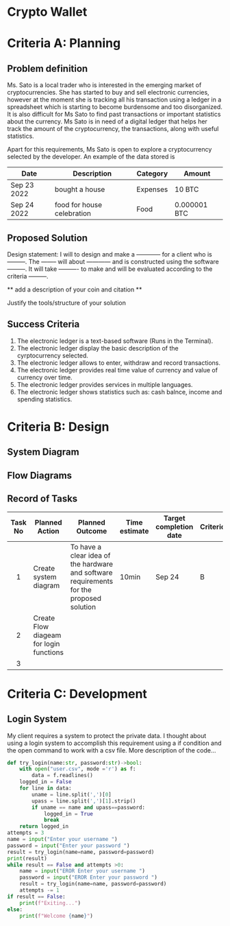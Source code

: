 # Crypto Wallet

# Criteria A: Planning

## Problem definition

Ms. Sato is a local trader who is interested in the emerging market of cryptocurrencies. She has started to buy and sell electronic currencies, however at the moment she is tracking all his transaction using a ledger in a spreadsheet which is starting to become burdensome and too disorganized. It is also difficult for Ms Sato to find past transactions or important statistics about the currency. Ms Sato is in need of a digital ledger that helps her track the amount of the cryptocurrency, the transactions, along with useful statistics. 

Apart for this requirements, Ms Sato is open to explore a cryptocurrency selected by the developer.
An example of the data stored is 

| Date | Description | Category | Amount  |
|------|-------------|----------|---------|
| Sep 23 2022 | bought a house | Expenses | 10 BTC |
| Sep 24 2022 | food for house celebration | Food | 0.000001 BTC |


## Proposed Solution

Design statement:
I will to design and make a ———— for a client who is ———. The ——– will about ———— and is constructed using the software ———. It will take  ———- to make and will be evaluated according to the criteria ———.

** add a description of your coin and citation **

Justify the tools/structure of your solution

## Success Criteria
1. The electronic ledger is a text-based software (Runs in the Terminal).
2. The electronic ledger display the basic description of the cyrptocurrency selected.
3. The electronic ledger allows to enter, withdraw and record transactions.
4. The electronic ledger provides real time value of currency and value of currency over time.
5. The electronic ledger provides services in multiple languages. 
6. The electronic ledger shows statistics such as: cash balnce, income and spending statistics. 


# Criteria B: Design

## System Diagram

## Flow Diagrams


## Record of Tasks
| Task No | Planned Action                          | Planned Outcome                                                                          | Time estimate | Target completion date | Criterion |
|:-------:|-----------------------------------------|------------------------------------------------------------------------------------------|---------------|------------------------|-----------|
|    1    | Create system diagram                   | To have a clear idea of the hardware and software requirements for the proposed solution | 10min         | Sep 24                 | B         |
|    2    | Create Flow diageam for login functions |                                                                                          |               |                        |           |
|    3    |                                         |                                                                                          |               |                        |           |

# Criteria C: Development

## Login System
My client requires a system to protect the private data. I thought about using a login system to accomplish this requirement using a if condition and the open command to work with a csv file. More description of the code... 
```.py
def try_login(name:str, password:str)->bool:
    with open("user.csv", mode ='r') as f:
        data = f.readlines()
    logged_in = False
    for line in data:
        uname = line.split(',')[0]
        upass = line.split(',')[1].strip()
        if uname == name and upass==password:
            logged_in = True
            break
    return logged_in
attempts = 3
name = input("Enter your username ")
password = input("Enter your password ")
result = try_login(name=name, password=password)
print(result)
while result == False and attempts >0:
    name = input("EROR Enter your username ")
    password = input("EROR Enter your password ")
    result = try_login(name=name, password=password)
    attempts -= 1
if result == False:
    print(f"Exiting...")
else:
    print(f"Welcome {name}")
```

```

